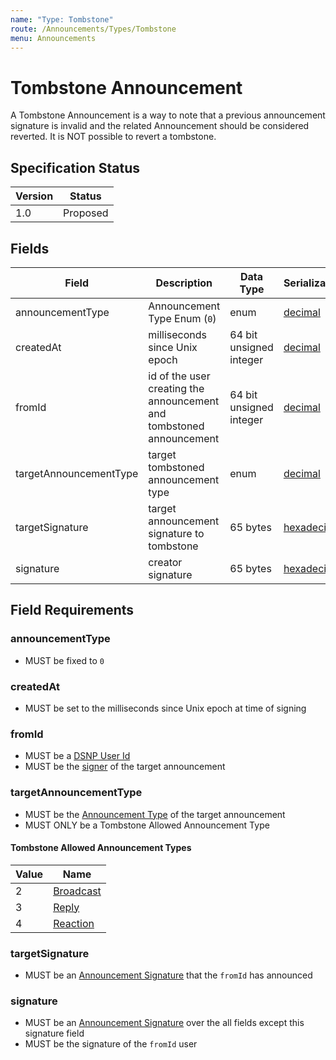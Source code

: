 ```yaml
---
name: "Type: Tombstone"
route: /Announcements/Types/Tombstone
menu: Announcements
---
```


# Tombstone Announcement

A Tombstone Announcement is a way to note that a previous announcement signature is invalid and the related Announcement should be considered reverted.
It is NOT possible to revert a tombstone.

## Specification Status

| Version | Status   |
| ------  | -------- |
| 1.0     | Proposed |

## Fields

| Field | Description | Data Type | Serialization | Parquet Type | Bloom Filter |
| ----- | ----------- | --------- | ------------- | ------------ | ------------ |
| announcementType | Announcement Type Enum (`0`) | enum | [decimal](/Announcements/Overview#decimal) | `INT32` | no |
| createdAt | milliseconds since Unix epoch | 64 bit unsigned integer | [decimal](/Announcements/Overview#decimal) | `UINT_64` | no
| fromId | id of the user creating the announcement and tombstoned announcement | 64 bit unsigned integer | [decimal](/Announcements/Overview#hecimal) | `UINT_64` | YES
| targetAnnouncementType | target tombstoned announcement type | enum | [decimal](/Announcements/Overview#decimal) | `INT32` | no |
| targetSignature | target announcement signature to tombstone | 65 bytes | [hexadecimal](/Announcements/Overview#hexadecimal) | `BYTE_ARRAY` | YES
| signature | creator signature | 65 bytes | [hexadecimal](/Announcements/Overview#hexadecimal) | `BYTE_ARRAY` | no

## Field Requirements

### announcementType

- MUST be fixed to `0`

### createdAt

- MUST be set to the milliseconds since Unix epoch at time of signing

### fromId

- MUST be a [DSNP User Id](/DSNP/Identifiers#dsnp-user-id)
- MUST be the [signer](/DSNP/Signatures) of the target announcement

### targetAnnouncementType

- MUST be the [Announcement Type](/Announcements/Overview#announcement-types) of the target announcement
- MUST ONLY be a Tombstone Allowed Announcement Type

#### Tombstone Allowed Announcement Types

| Value | Name |
|------ | ---- |
| 2 | [Broadcast](/Announcement/Types/Broadcast) |
| 3 | [Reply](/Announcement/Types/Reply) |
| 4 | [Reaction](/Announcement/Types/Reaction) |

### targetSignature

- MUST be an [Announcement Signature](/DSNP/Signatures) that the `fromId` has announced

### signature

- MUST be an [Announcement Signature](/DSNP/Signatures) over the all fields except this signature field
- MUST be the signature of the `fromId` user
